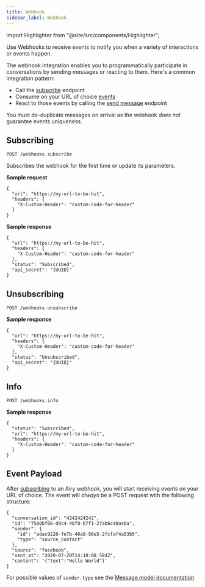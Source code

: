 ```yaml
---
title: Webhook
sidebar_label: Webhook
---
```


import Highlighter from "@site/src/components/Highlighter";

<Highlighter>

Use Webhooks to receive events to notify you when a variety of interactions or events happen.

</Highlighter>

The webhook integration enables you to programmatically participate in
conversations by sending messages or reacting to them. Here's a common
integration pattern:

- Call the [subscribe](#subscribing) endpoint
- Consume on your URL of choice [events](#event-payload)
- React to those events by calling the [send
  message](/api/endpoints/messages.md#send) endpoint

You must de-duplicate messages on arrival as the webhook _does not_ guarantee
events uniqueness.

## Subscribing

`POST /webhooks.subscribe`

Subscribes the webhook for the first time or update its parameters.

**Sample request**

```json5
{
  "url": "https://my-url-to-be-hit",
  "headers": {
    "X-Custom-Header": "custom-code-for-header"
  }
}
```

**Sample response**

```json5
{
  "url": "https://my-url-to-be-hit",
  "headers": {
    "X-Custom-Header": "custom-code-for-header"
  },
  "status": "Subscribed",
  "api_secret": "{UUID}"
}
```

## Unsubscribing

`POST /webhooks.unsubscribe`

**Sample response**

```json5
{
  "url": "https://my-url-to-be-hit",
  "headers": {
    "X-Custom-Header": "custom-code-for-header"
  },
  "status": "Unsubscribed",
  "api_secret": "{UUID}"
}
```

## Info

`POST /webhooks.info`

**Sample response**

```json5
{
  "status": "Subscribed",
  "url": "https://my-url-to-be-hit",
  "headers": {
    "X-Custom-Header": "custom-code-for-header"
  }
}
```

## Event Payload

After [subscribing](#subscribing) to an Airy webhook, you will
start receiving events on your URL of choice. The event will _always_ be a POST
request with the following structure:

```json5
{
  "conversation_id": "4242424242",
  "id": "7560bf66-d9c4-48f8-b7f1-27ab6c40a40a",
  "sender": {
    "id": "adac9220-fe7b-40a8-98e5-2fcfaf4a53b5",
    "type": "source_contact"
  },
  "source": "facebook",
  "sent_at": "2020-07-20T14:18:08.584Z",
  "content": '{"text":"Hello World"}'
}
```

For possible values of `sender.type` see the [Message model
documentation](/getting-started/glossary.md#fields)
